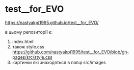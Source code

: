 # test__for_EVO
https://nastyakpi1995.github.io/test__for_EVO/

в цьому репозиторії є:

1) index.html
2) також style.css https://github.com/nastyakpi1995/test__for_EVO/blob/gh-pages/src/style.css
3) картинки які знаходяться в папці src/images
